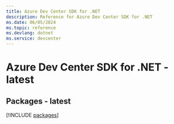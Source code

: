 ```yaml
---
title: Azure Dev Center SDK for .NET
description: Reference for Azure Dev Center SDK for .NET
ms.date: 06/05/2024
ms.topic: reference
ms.devlang: dotnet
ms.service: devcenter
---
```

# Azure Dev Center SDK for .NET - latest
## Packages - latest
[!INCLUDE [packages](dev-center-index.md)]